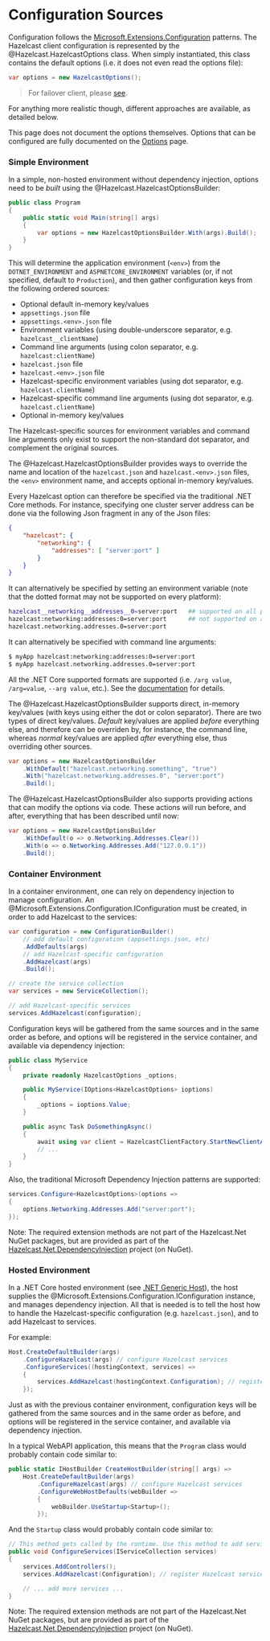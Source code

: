 # Configuration Sources

Configuration follows the [Microsoft.Extensions.Configuration](https://docs.microsoft.com/en-us/aspnet/core/fundamentals/configuration)
patterns. The Hazelcast client configuration is represented by the @Hazelcast.HazelcastOptions class. When simply instantiated, this
class contains the default options (i.e. it does not even read the options file):
```csharp
var options = new HazelcastOptions();
```
> For failover client, please [see](../failover.md).

For anything more realistic though, different approaches are available, as detailed below.

This page does not document the options themselves. Options that can be configured are fully documented on the [Options](options.md) page.

### Simple Environment

In a simple, non-hosted environment without dependency injection, options need to be *built* using the
@Hazelcast.HazelcastOptionsBuilder:

```csharp
public class Program
{
    public static void Main(string[] args)
    {
        var options = new HazelcastOptionsBuilder.With(args).Build();
    }
}
```

This will determine the application environment (`<env>`) from the `DOTNET_ENVIRONMENT` and `ASPNETCORE_ENVIRONMENT` variables (or, if not specified, default to `Production`), and then gather configuration keys from the following ordered sources:

* Optional default in-memory key/values
* `appsettings.json` file
* `appsettings.<env>.json` file
* Environment variables (using double-underscore separator, e.g. `hazelcast__clientName`)
* Command line arguments (using colon separator, e.g. `hazelcast:clientName`)
* `hazelcast.json` file
* `hazelcast.<env>.json` file
* Hazelcast-specific environment variables (using dot separator, e.g. `hazelcast.clientName`)
* Hazelcast-specific command line arguments (using dot separator, e.g. `hazelcast.clientName`)
* Optional in-memory key/values

The Hazelcast-specific sources for environment variables and command line arguments only exist to support the non-standard dot separator, and complement the original sources.

The @Hazelcast.HazelcastOptionsBuilder provides ways to override the name and location of the `hazelcast.json` and
`hazelcast.<env>.json` files, the `<env>` environment name, and accepts optional in-memory key/values.

Every Hazelcast option can therefore be specified via the traditional .NET Core methods. For instance, specifying one
cluster server address can be done via the following Json fragment in any of the Json files:

```json
{
    "hazelcast": {
        "networking": {
            "addresses": [ "server:port" ]
        }
    }
}
```

It can alternatively be specified by setting an environment variable (note that the dotted format may not be supported on every platform):

```sh
hazelcast__networking__addresses__0=server:port   ## supported on all platforms
hazelcast:networking:addresses:0=server:port      ## not supported on all platforms
hazelcast.networking.addresses.0=server:port
```

It can alternatively be specified with command line arguments:

```sh
$ myApp hazelcast:networking:addresses:0=server:port
$ myApp hazelcast.networking.addresses.0=server:port
```

All the .NET Core supported formats are supported (i.e. `/arg value`, `/arg=value`, `--arg value`, etc.). See
the [documentation](https://docs.microsoft.com/en-us/aspnet/core/fundamentals/configuration/#command-line) for details.

The @Hazelcast.HazelcastOptionsBuilder supports direct, in-memory key/values (with keys using either the dot or colon separator). There are two types of direct key/values. *Default* key/values are applied *before* everything else, and therefore can be overriden by, for instance, the command line, whereas *normal* key/values are applied *after* everything else, thus overriding other sources.

```csharp
var options = new HazelcastOptionsBuilder
    .WithDefault("hazelcast.networking.something", "true")
    .With("hazelcast.networking.addresses.0", "server:port")
    .Build();
```

The @Hazelcast.HazelcastOptionsBuilder also supports providing actions that can modify the options via code. These actions will run before, and after, everything that has been described until now:

```csharp
var options = new HazelcastOptionsBuilder
    .WithDefault(o => o.Networking.Addresses.Clear())
    .With(o => o.Networking.Addresses.Add("127.0.0.1"))
    .Build();
```

### Container Environment

In a container environment, one can rely on dependency injection to manage configuration. An @Microsoft.Extensions.Configuration.IConfiguration must be created, in order to add Hazelcast to the services:

```csharp
var configuration = new ConfigurationBuilder()
    // add default configuration (appsettings.json, etc)
    .AddDefaults(args)
    // add Hazelcast-specific configuration
    .AddHazelcast(args)
    .Build();

// create the service collection
var services = new ServiceCollection();

// add Hazelcast-specific services
services.AddHazelcast(configuration); 
```

Configuration keys will be gathered from the same sources and in the same order as before, and options will be registered in the service container, and available via dependency injection:

```csharp
public class MyService
{
    private readonly HazelcastOptions _options;

    public MyService(IOptions<HazelcastOptions> ioptions)
    {
        _options = ioptions.Value;
    }

    public async Task DoSomethingAsync()
    {
        await using var client = HazelcastClientFactory.StartNewClientAsync(_options);
        // ...
    }
}
```

Also, the traditional Microsoft Dependency Injection patterns are supported:

```csharp
services.Configure<HazelcastOptions>(options => 
{
    options.Networking.Addresses.Add("server:port");
});
```

Note: The required extension methods are not part of the Hazelcast.Net NuGet packages, but are provided as part of the [Hazelcast.Net.DependencyInjection](https://www.nuget.org/packages/Hazelcast.Net.DependencyInjection/) project (on NuGet).

### Hosted Environment

In a .NET Core hosted environment (see [.NET Generic Host](https://docs.microsoft.com/en-us/aspnet/core/fundamentals/host/generic-host)), the host supplies the @Microsoft.Extensions.Configuration.IConfiguration instance, and manages dependency injection. All that is needed is to tell the host how to handle the Hazelcast-specific configuration (e.g. `hazelcast.json`), and to add Hazelcast to services.

For example:

```csharp
Host.CreateDefaultBuilder(args)
    .ConfigureHazelcast(args) // configure Hazelcast services
    .ConfigureServices((hostingContext, services) =>
    {
        services.AddHazelcast(hostingContext.Configuration); // register Hazelcast services
    });
```

Just as with the previous container environment, configuration keys will be gathered from the same sources and in the same order as before, and options will be registered in the service container, and available via dependency injection.

In a typical WebAPI application, this means that the `Program` class would probably contain code similar to:

```csharp
public static IHostBuilder CreateHostBuilder(string[] args) =>
    Host.CreateDefaultBuilder(args)
        .ConfigureHazelcast(args) // configure Hazelcast services
        .ConfigureWebHostDefaults(webBuilder =>
        {
            webBuilder.UseStartup<Startup>(); 
        });
```

And the `Startup` class would probably contain code similar to:

```csharp
// This method gets called by the runtime. Use this method to add services to the container.
public void ConfigureServices(IServiceCollection services)
{
    services.AddControllers();
    services.AddHazelcast(Configuration); // register Hazelcast services

    // ... add more services ...
}
```

Note: The required extension methods are not part of the Hazelcast.Net NuGet packages, but are provided as part of the [Hazelcast.Net.DependencyInjection](https://www.nuget.org/packages/Hazelcast.Net.DependencyInjection/) project (on NuGet).
